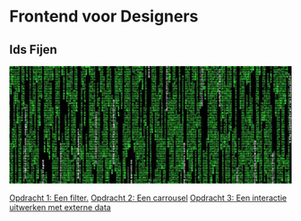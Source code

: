 # Frontend voor Designers

## Ids Fijen

![alt text](./img/matrix.jpg "Frontend voor Design Splash")

[Opdracht 1: Een filter.](opdracht1/)
[Opdracht 2: Een carrousel](opdracht2/)
[Opdracht 3: Een interactie uitwerken met externe data](opdracht3/)

